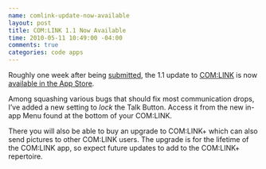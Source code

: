 ```yaml
--- 
name: comlink-update-now-available
layout: post
title: COM:LINK 1.1 Now Available
time: 2010-05-11 10:49:00 -04:00
comments: true
categories: code apps
---
```

Roughly one week after being [submitted](http://www.hectorramos.com/journal/2010/5/3/comlink-11-update-soon.html), the 1.1 update to [COM:LINK](http://www.hectorramos.com/apps/comlink.html) is now [available in the App Store](http://itunes.apple.com/WebObjects/MZStore.woa/wa/viewSoftware?id=322502765&mt=8).

Among squashing various bugs that should fix most communication drops, I’ve added a new setting to _lock_ the Talk Button. Access it from the new in-app Menu found at the bottom of your COM:LINK.

There you will also be able to buy an upgrade to COM:LINK+ which can also send pictures to other COM:LINK users. The upgrade is for the lifetime of the COM:LINK app, so expect future updates to add to the COM:LINK+ repertoire.

